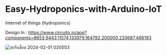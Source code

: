 # Easy-Hydroponics-with-Arduino-IoT
Internet of things (hydroponics)

Design In : https://www.circuito.io/app?components=8653,9443,11574,133979,164792,200000,220687,466193


![สกรีนช็อต 2024-02-01 020553](https://github.com/sasitsrirat/Easy-Hydroponics-with-Arduino-IoT/assets/55717534/02eff6c9-4b70-4541-bc77-cb4172fa61f8)

